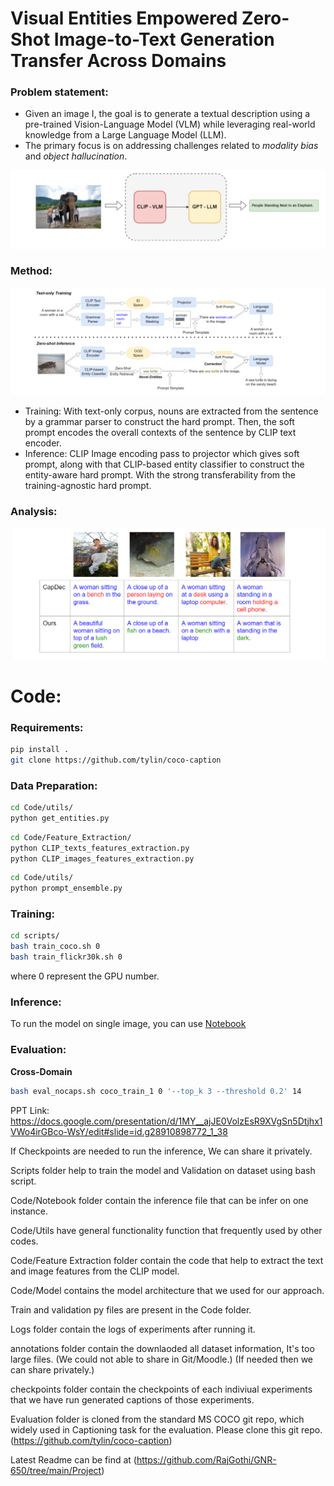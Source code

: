 # Visual Entities Empowered Zero-Shot Image-to-Text Generation Transfer Across Domains

### Problem statement:
- Given an image I, the goal is to generate a textual description using a pre-trained Vision-Language Model (VLM) while leveraging real-world knowledge from a Large Language Model (LLM). 
- The primary focus is on addressing challenges related to *modality bias* and *object hallucination*.

![Problem](Other/ps-ss.png)

### Method:
![method](Other/method-ss.png)
- Training: With text-only corpus, nouns are extracted from the sentence by a grammar parser to construct the hard prompt. Then, the soft prompt encodes the overall contexts of the sentence by CLIP text encoder.
- Inference: CLIP Image encoding pass to projector which gives soft prompt, along with that CLIP-based entity classifier to construct the entity-aware hard prompt. With the strong transferability from the training-agnostic hard prompt.



### Analysis:
![method](Other/analysis.png)

# Code:

### Requirements:
```bash
pip install .
git clone https://github.com/tylin/coco-caption
```

### Data Preparation:
```bash
cd Code/utils/
python get_entities.py
```

```bash
cd Code/Feature_Extraction/
python CLIP_texts_features_extraction.py
python CLIP_images_features_extraction.py
```

```bash
cd Code/utils/
python prompt_ensemble.py
```

### Training:

```bash
cd scripts/
bash train_coco.sh 0
bash train_flickr30k.sh 0
```
where 0 represent the GPU number.

### Inference:
To run the model on single image, you can use [Notebook](Code/Notebook/inference.ipynb)

### Evaluation:
**Cross-Domain**
```bash
bash eval_nocaps.sh coco_train_1 0 '--top_k 3 --threshold 0.2' 14
```




PPT Link: https://docs.google.com/presentation/d/1MY__ajJE0VolzEsR9XVgSn5Dtjhx1VWo4irGBco-WsY/edit#slide=id.g28910898772_1_38

If Checkpoints are needed to run the inference, We can share it privately.

Scripts folder help to train the model and Validation on dataset using bash script.

Code/Notebook folder contain the inference file that can be infer on one instance.

Code/Utils have general functionality function that frequently used by other codes.

Code/Feature Extraction folder contain the code that help to extract the text and image features from the CLIP model.

Code/Model contains the model architecture that we used for our approach.

Train and validation py files are present in the Code folder.

Logs folder contain the logs of experiments after running it.

annotations folder contain the downlaoded all dataset information, It's too large files. (We could not able to share in Git/Moodle.)  (If needed then we can share privately.)

checkpoints folder contain the checkpoints of each indiviual experiments that we have run generated captions of those experiments.

Evaluation folder is cloned from the standard MS COCO git repo, which widely used in Captioning task for the evaluation. 
Please clone this git repo. (https://github.com/tylin/coco-caption)

Latest Readme can be find at (https://github.com/RajGothi/GNR-650/tree/main/Project)
